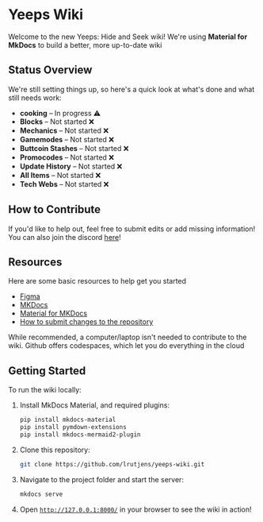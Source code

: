 # Yeeps Wiki

Welcome to the new Yeeps: Hide and Seek wiki! We're using **Material for MkDocs** to build a better, more up-to-date wiki

## Status Overview
We're still setting things up, so here's a quick look at what's done and what still needs work:

- **cooking** – In progress ⚠️
- **Blocks** – Not started ❌
- **Mechanics** – Not started ❌
- **Gamemodes** – Not started ❌
- **Buttcoin Stashes** – Not started ❌
- **Promocodes** – Not started ❌
- **Update History** – Not started ❌
- **All Items** – Not started ❌
- **Tech Webs** – Not started ❌

## How to Contribute
If you'd like to help out, feel free to submit edits or add missing information! You can also join the discord [here](https://discord.gg/P9nqvfTrQB)!

## Resources
Here are some basic resources to help get you started

- [Figma](https://www.figma.com/design/VZh6AGHqZt1UacdDRiVuYW/Yeeps%3A-Hide-and-Seek-Public-Assets)
- [MKDocs](https://www.mkdocs.org/)
- [Material for MKDocs](https://squidfunk.github.io/mkdocs-material/)
- [How to submit changes to the repository](https://www.youtube.com/watch?v=8lGpZkjnkt4)

While recommended, a computer/laptop isn't needed to contribute to the wiki. Github offers codespaces, which let you do everything in the cloud

## Getting Started
To run the wiki locally:

1. Install MkDocs Material, and required plugins:
   ```sh
   pip install mkdocs-material
   pip install pymdown-extensions
   pip install mkdocs-mermaid2-plugin
   ```
2. Clone this repository:
   ```sh
   git clone https://github.com/lrutjens/yeeps-wiki.git
   ```
3. Navigate to the project folder and start the server:
   ```sh
   mkdocs serve
   ```
4. Open [`http://127.0.0.1:8000/`](http://127.0.0.1:8000) in your browser to see the wiki in action!
